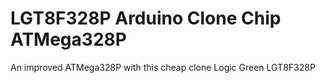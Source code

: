 # LGT8F328P Arduino Clone Chip ATMega328P
An improved ATMega328P with this cheap clone Logic Green LGT8F328P
